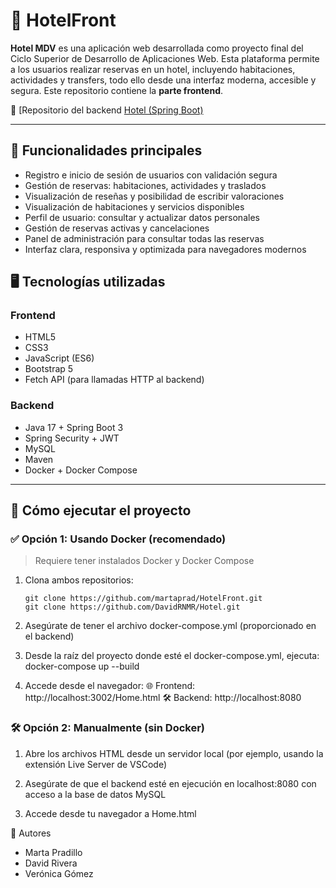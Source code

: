 # 🏨 HotelFront

**Hotel MDV** es una aplicación web desarrollada como proyecto final del Ciclo Superior de Desarrollo de Aplicaciones Web. Esta plataforma permite a los usuarios realizar reservas en un hotel, incluyendo habitaciones, actividades y transfers, todo ello desde una interfaz moderna, accesible y segura. Este repositorio contiene la **parte frontend**.

🔗 [Repositorio del backend [Hotel (Spring Boot)](https://github.com/DavidRNMR/Hotel)

---

## 🌟 Funcionalidades principales

- Registro e inicio de sesión de usuarios con validación segura
- Gestión de reservas: habitaciones, actividades y traslados
- Visualización de reseñas y posibilidad de escribir valoraciones
- Visualización de habitaciones y servicios disponibles
- Perfil de usuario: consultar y actualizar datos personales
- Gestión de reservas activas y cancelaciones
- Panel de administración para consultar todas las reservas
- Interfaz clara, responsiva y optimizada para navegadores modernos

## 🖥️ Tecnologías utilizadas

### Frontend

- HTML5
- CSS3
- JavaScript (ES6)
- Bootstrap 5
- Fetch API (para llamadas HTTP al backend)

### Backend

- Java 17 + Spring Boot 3
- Spring Security + JWT
- MySQL
- Maven
- Docker + Docker Compose

---

## 🚀 Cómo ejecutar el proyecto

### ✅ Opción 1: Usando Docker (recomendado)

> Requiere tener instalados Docker y Docker Compose

1. Clona ambos repositorios:
   ```
   git clone https://github.com/martaprad/HotelFront.git
   git clone https://github.com/DavidRNMR/Hotel.git

2. Asegúrate de tener el archivo docker-compose.yml (proporcionado en el backend)

3. Desde la raíz del proyecto donde esté el docker-compose.yml, ejecuta:
  docker-compose up --build

4. Accede desde el navegador:
  🌐 Frontend: http://localhost:3002/Home.html
  🛠️ Backend: http://localhost:8080

### 🛠️ Opción 2: Manualmente (sin Docker)
1. Abre los archivos HTML desde un servidor local (por ejemplo, usando la extensión Live Server de VSCode)

2. Asegúrate de que el backend esté en ejecución en localhost:8080 con acceso a la base de datos MySQL

3. Accede desde tu navegador a Home.html

👥 Autores
- Marta Pradillo
- David Rivera
- Verónica Gómez
